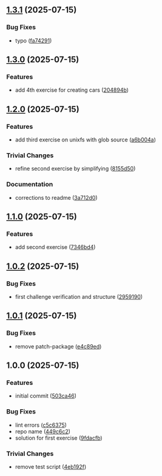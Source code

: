 ## [1.3.1](https://github.com/ipshipyard/helia-adventure/compare/v1.3.0...v1.3.1) (2025-07-15)

### Bug Fixes

* typo ([fa74291](https://github.com/ipshipyard/helia-adventure/commit/fa742912cab23440e9d6c2c6c79bc98a3f1a7268))

## [1.3.0](https://github.com/ipshipyard/helia-adventure/compare/v1.2.0...v1.3.0) (2025-07-15)

### Features

* add 4th exercise for creating cars ([204894b](https://github.com/ipshipyard/helia-adventure/commit/204894b17a06a5815fd4b93fc9ad091b1dd1bf51))

## [1.2.0](https://github.com/ipshipyard/helia-adventure/compare/v1.1.0...v1.2.0) (2025-07-15)

### Features

* add third exercise on unixfs with glob source ([a6b004a](https://github.com/ipshipyard/helia-adventure/commit/a6b004a7101b9097c8c834c19476bda8df4f3efd))

### Trivial Changes

* refine second exercise by simplifying ([8155d50](https://github.com/ipshipyard/helia-adventure/commit/8155d50a51f62208f7be03a44d49150f52acd97a))

### Documentation

* corrections to readme ([3a712d0](https://github.com/ipshipyard/helia-adventure/commit/3a712d0d142ac5b248e2d83de1c61ce0bfc0a984))

## [1.1.0](https://github.com/ipshipyard/helia-adventure/compare/v1.0.2...v1.1.0) (2025-07-15)

### Features

* add second exercise ([7346bd4](https://github.com/ipshipyard/helia-adventure/commit/7346bd4c6aea0b5905ea9cb0dff96f33304c1e2a))

## [1.0.2](https://github.com/ipshipyard/helia-adventure/compare/v1.0.1...v1.0.2) (2025-07-15)

### Bug Fixes

* first challenge verification and structure ([2959190](https://github.com/ipshipyard/helia-adventure/commit/2959190830b1e91ea65806d08850d35d5455fc5a))

## [1.0.1](https://github.com/ipshipyard/helia-adventure/compare/v1.0.0...v1.0.1) (2025-07-15)

### Bug Fixes

* remove patch-package ([e4c89ed](https://github.com/ipshipyard/helia-adventure/commit/e4c89edf604766f637f03d031350f81f5fafe535))

## 1.0.0 (2025-07-15)

### Features

* initial commit ([503ca46](https://github.com/ipshipyard/helia-adventure/commit/503ca469aa7cd74449ca05c5b343dd891aa8d808))

### Bug Fixes

* lint errors ([c5c6375](https://github.com/ipshipyard/helia-adventure/commit/c5c63752a69ab95f99edbf2638f5a4afb8c1bbb7))
* repo name ([449c6c2](https://github.com/ipshipyard/helia-adventure/commit/449c6c2beaf287bdd877c4658a3f77da6406a887))
* solution for first exercise ([9fdacfb](https://github.com/ipshipyard/helia-adventure/commit/9fdacfb690476a924c9517bb7b2e01a98b2471ae))

### Trivial Changes

* remove test script ([4eb192f](https://github.com/ipshipyard/helia-adventure/commit/4eb192ffbd34e472bc56be4a7055edffb26301e5))

